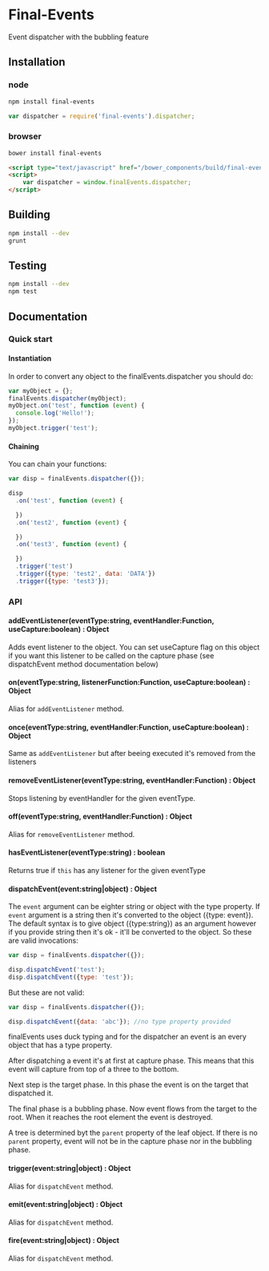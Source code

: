 Final-Events
===============

Event dispatcher with the bubbling feature

## Installation

### node

```bash
npm install final-events
```

```js
var dispatcher = require('final-events').dispatcher;
```

### browser

```bash
bower install final-events
```

```html
<script type="text/javascript" href="/bower_components/build/final-events.js"></script>
<script>
    var dispatcher = window.finalEvents.dispatcher;
</script>
```

## Building

```bash
npm install --dev
grunt
```

## Testing

```bash
npm install --dev
npm test
```

## Documentation

### Quick start

#### Instantiation

In order to convert any object to the finalEvents.dispatcher you should do:

```js
var myObject = {};
finalEvents.dispatcher(myObject);
myObject.on('test', function (event) {
  console.log('Hello!');
});
myObject.trigger('test');
```

#### Chaining

You can chain your functions:

```js
var disp = finalEvents.dispatcher({});

disp
  .on('test', function (event) {

  })
  .on('test2', function (event) {

  })
  .on('test3', function (event) {

  })
  .trigger('test')
  .trigger({type: 'test2', data: 'DATA'})
  .trigger({type: 'test3'});
```

### API

#### addEventListener(eventType:string, eventHandler:Function, useCapture:boolean) : Object

Adds event listener to the object.
You can set useCapture flag on this object if you want this listener to be called on the capture phase
(see dispatchEvent method documentation below)

#### on(eventType:string, listenerFunction:Function, useCapture:boolean) : Object

Alias for `addEventListener` method.

#### once(eventType:string, eventHandler:Function, useCapture:boolean) : Object

Same as `addEventListener` but after beeing executed it's removed from the listeners

#### removeEventListener(eventType:string, eventHandler:Function) : Object

Stops listening by eventHandler for the given eventType.

#### off(eventType:string, eventHandler:Function) : Object

Alias for `removeEventListener` method.

#### hasEventListener(eventType:string) : boolean

Returns true if `this` has any listener for the given eventType

#### dispatchEvent(event:string|object) : Object

The `event` argument can be eighter string or object with the type property.
If `event` argument is a string then it's converted to the object ({type: event}).
The default syntax is to give object ({type:string}) as an argument however if you provide string
then it's ok - it'll be converted to the object. So these are valid invocations:

```js
var disp = finalEvents.dispatcher({});

disp.dispatchEvent('test');
disp.dispatchEvent({type: 'test'});
```

But these are not valid:

```js
var disp = finalEvents.dispatcher({});

disp.dispatchEvent({data: 'abc'}); //no type property provided
```

finalEvents uses duck typing and for the dispatcher an event is an every object that has a type property.

After dispatching a event it's at first at capture phase. This means that this event will capture from top of a three to the bottom.

Next step is the target phase. In this phase the event is on the target that dispatched it.

The final phase is a bubbling phase. Now event flows from the target to the root. When it reaches the root element the event is destroyed.

A tree is determined byt the `parent` property of the leaf object. If there is no `parent` property, event will not be in the capture phase nor in the bubbling phase.

#### trigger(event:string|object) : Object

Alias for `dispatchEvent` method.

#### emit(event:string|object) : Object

Alias for `dispatchEvent` method.

#### fire(event:string|object) : Object

Alias for `dispatchEvent` method.
